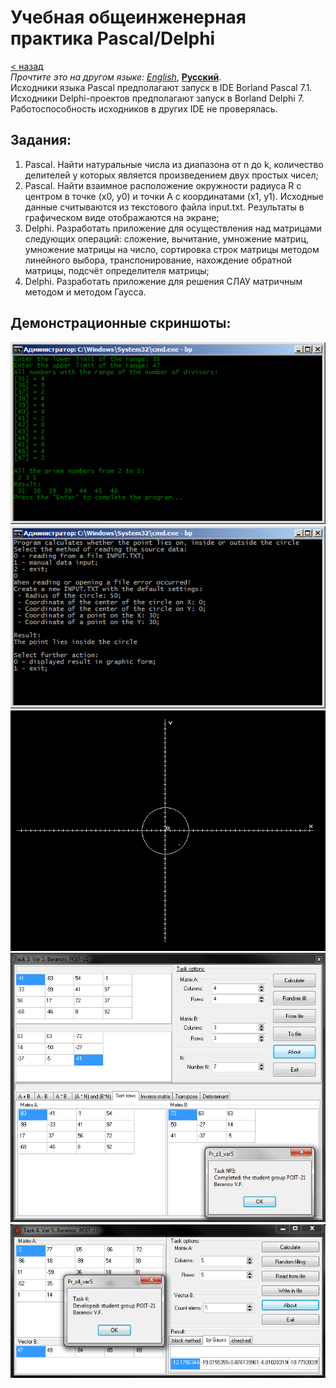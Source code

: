 # Учебная общеинженерная практика Pascal/Delphi
[&lt; назад](../)  
*Прочтите это на другом языке:* *[English](README.en.md)*, **[Русский](README.md)**.  
Исходники языка Pascal предполагают запуск в IDE Borland Pascal 7.1.  
Исходники Delphi-проектов предполагают запуск в Borland Delphi 7.  
Работоспособность исходников в других IDE не проверялась.

## Задания:
1. Pascal. Найти натуральные числа из диапазона от n до k, количество делителей у которых является произведением двух простых чисел;
2. Pascal. Найти взаимное расположение окружности радиуса R с центром в точке (x0, y0) и точки А с координатами (x1, y1). Исходные данные считываются из текстового файла input.txt. Результаты в графическом виде отображаются на экране;
3. Delphi. Разработать приложение для осуществления над матрицами следующих операций: сложение, вычитание, умножение матриц, умножение матрицы на число, сортировка строк матрицы методом линейного выбора, транспонирование, нахождение обратной матрицы, подсчёт определителя матрицы;
4. Delphi. Разработать приложение для решения СЛАУ матричным методом и методом Гаусса.

## Демонстрационные скриншоты:

![Задание 1](screenshots/pract1.png)
![Задание 2](screenshots/pract2.png)
![Задание 2, График](screenshots/pract2_graph.png)
![Задание 3](screenshots/pract3.png)
![Задание 4](screenshots/pract4.png)